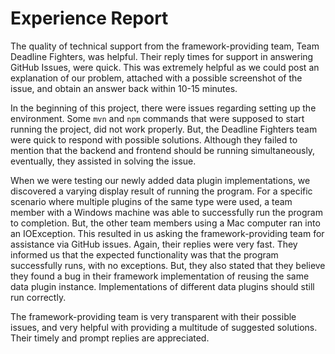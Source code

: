 # Experience Report

The quality of technical support from the framework-providing team, Team Deadline Fighters, was helpful.
Their reply times for support in answering GitHub Issues, were quick.
This was extremely helpful as we could post an explanation of our problem, attached with a possible
screenshot of the issue, and obtain an answer back within 10-15 minutes.


In the beginning of this project, there were issues regarding setting up the
environment. Some `mvn` and `npm` commands that were supposed to start running the project,
did not work properly. But, the Deadline Fighters team were quick to respond
with possible solutions. Although they failed to mention that the backend
and frontend should be running simultaneously, eventually, they assisted in solving the issue.

When we were testing our newly added data plugin implementations, we discovered a varying display result
of running the program. For a specific scenario where multiple plugins of the same type were used, a team member with a Windows machine was able to successfully
run the program to completion. But, the other team members using a Mac computer ran into an IOException. This resulted
in us asking the framework-providing team for assistance via GitHub issues. Again, their replies
were very fast. They informed us that the expected functionality was that the program successfully runs, with no exceptions.
But, they also stated that they believe they found a bug in their framework implementation of reusing the
same data plugin instance. Implementations of different data plugins should still run correctly.

The framework-providing team is very transparent with their possible issues, and very helpful
with providing a multitude of suggested solutions. Their timely and prompt replies are appreciated.
